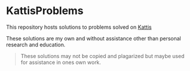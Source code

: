 # KattisProblems

This repository hosts solutions to problems solved on [Kattis](https://open.kattis.com/)

These solutions are my own and without assistance other than personal research and education.

>These solutions may not be copied and plagarized but maybe used for assistance in ones own work.
